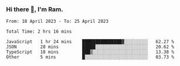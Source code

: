 ### Hi there 👋, I'm Ram.

<!--START_SECTION:waka-->

```text
From: 18 April 2023 - To: 25 April 2023

Total Time: 2 hrs 16 mins

JavaScript   1 hr 24 mins    ███████████████▓░░░░░░░░░   62.27 %
JSON         28 mins         █████░░░░░░░░░░░░░░░░░░░░   20.62 %
TypeScript   18 mins         ███▒░░░░░░░░░░░░░░░░░░░░░   13.38 %
Other        5 mins          █░░░░░░░░░░░░░░░░░░░░░░░░   03.73 %
```

<!--END_SECTION:waka-->
